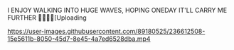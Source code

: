 I ENJOY WALKING INTO HUGE WAVES, HOPING ONEDAY IT'LL CARRY ME FURTHER 🌊👨🏻‍💻[Uploading 

https://user-images.githubusercontent.com/89180525/236612508-15e5611b-8050-45d7-8e45-4a7ed6528dba.mp4
